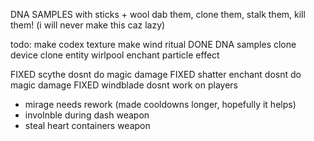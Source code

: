 



DNA SAMPLES with sticks + wool dab them, clone them, stalk them, kill them! (i will never make this caz lazy)



todo:
make codex texture
make wind ritual
DONE DNA samples
clone device
clone entity
wirlpool enchant particle effect

FIXED scythe dosnt do magic damage
FIXED shatter enchant dosnt do magic damage
FIXED windblade dosnt work on players   
- mirage needs rework (made cooldowns  longer, hopefully it helps)
- involnble during dash  weapon
- steal heart containers weapon